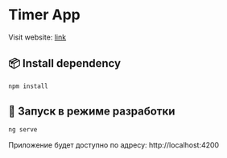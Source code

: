 # Timer App
Visit website: <a href="https://timerapp-ckeyg9gfa5behnce.germanywestcentral-01.azurewebsites.net/" target="_blank" rel="noopener noreferrer">link</a>



## 📦 Install dependency

```bash
npm install
```

## 🚀 Запуск в режиме разработки
```bash
ng serve
```
Приложение будет доступно по адресу:
http://localhost:4200